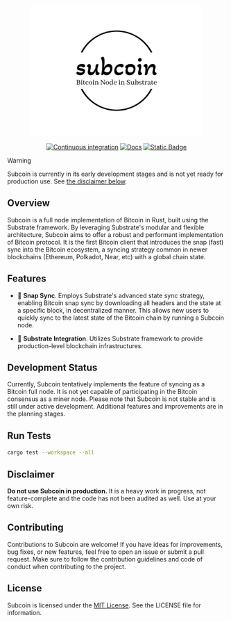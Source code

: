 <div align="center">

<p align="center"><a href="https://vuejs.org" target="_blank" rel="noopener noreferrer"><img width="400" src="./docs/images/subcoin-high-resolution-logo-black.png" alt="Vue logo"></a></p>

[![Continuous integration](https://github.com/subcoin-project/subcoin/actions/workflows/ci.yml/badge.svg)](https://github.com/subcoin-project/subcoin/actions/workflows/ci.yml)
[![Docs](https://github.com/subcoin-project/subcoin/actions/workflows/docs.yml/badge.svg)](https://github.com/subcoin-project/subcoin/actions/workflows/docs.yml)
[![Static Badge](https://img.shields.io/badge/User%20Guide-blue?logo=mdBook&logoColor=%23292b2e&link=https%3A%2F%2Fsubcoin-project.github.io%2Fsubcoin%2Fbook)](https://subcoin-project.github.io/subcoin/book)

</div>

> [!WARNING]
>
> Subcoin is currently in its early development stages and is not yet ready for production use.
> See [the disclaimer below](#disclaimer).

## Overview

Subcoin is a full node implementation of Bitcoin in Rust, built using the Substrate framework.
By leveraging Substrate's modular and flexible architecture, Subcoin aims to offer a robust
and performant implementation of Bitcoin protocol. It is the first Bitcoin client that
introduces the snap (fast) sync into the Bitcoin ecosystem, a syncing strategy common in
newer blockchains (Ethereum, Polkadot, Near, etc) with a global chain state.

## Features

- 🔄 **Snap Sync**. Employs Substrate's advanced state sync strategy, enabling Bitcoin snap sync
by downloading all headers and the state at a specific block, in decentralized manner. This allows
new users to quickly sync to the latest state of the Bitcoin chain by running a Subcoin node.
<!-- TODO: add a rough snap syncing time later -->

- 🔗 **Substrate Integration**. Utilizes Substrate framework to provide production-level blockchain infrastructures.

## Development Status

Currently, Subcoin tentatively implements the feature of syncing as a Bitcoin full node. It is not yet
capable of participating in the Bitcoin consensus as a miner node. Please note that Subcoin is not stable
and is still under active development. Additional features and improvements are in the planning stages.

## Run Tests

```bash
cargo test --workspace --all
```

## Disclaimer

**Do not use Subcoin in production.** It is a heavy work in progress, not feature-complete and the code
has not been audited as well. Use at your own risk.

## Contributing

Contributions to Subcoin are welcome! If you have ideas for improvements, bug fixes, or new features,
feel free to open an issue or submit a pull request. Make sure to follow the contribution guidelines
and code of conduct when contributing to the project.

## License

Subcoin is licensed under the [MIT License](LICENSE). See the LICENSE file for information.
